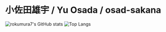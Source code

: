 # 小佐田雄宇 / Yu Osada / osad-sakana

<img alt="rokumura7's GitHub stats" src="https://github-readme-stats.vercel.app/api?username=osad-sakana&count_private=true&show_icons=true&theme=tokyonight">
<img alt="Top Langs" src="https://github-readme-stats.vercel.app/api/top-langs/?username=osad-sakana&theme=tokyonight">
